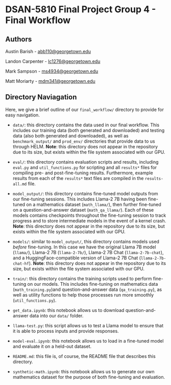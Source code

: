 # DSAN-5810 Final Project Group 4 - Final Workflow

## Authors

Austin Barish - abb110@georgetown.edu

Landon Carpenter - lc1276@georgetown.edu

Mark Sampson - ms4934@georgetown.edu

Matt Moriarty - mdm341@georgetown.edu

## Directory Naviagation

Here, we give a brief outline of our `final_workflow/` directory to provide for easy navigation.

* `data/`: this directory contains the data used in our final workflow. This includes our training data (both generated and downloaded) and testing data (also both generated and downloaded), as well as `benchmark_output/` and `prod_env/` directories that provide data to us through HELM. **Note**: this directory does not appear in the repository due to its size, but exists within the file system associated with our GPU.

* `eval/`: this directory contains evaluation scripts and results, including `eval.py` and `util_functions.py` for scripting and all `results*` files for compiling pre- and post-fine-tuning results. Furthermore, example results from each of the `results*` text files are compiled in the `results-all.md` file.

* `model_output/`: this directory contains fine-tuned model outputs from our fine-tuning sessions. This includes Llama-2 7B having been fine-tuned on a mathematics dataset (`math_llama/`), then further fine-tuned on a question-and-answer dataset (`math_qa_llama/`). Each of these models contains checkpoints throughout the fine-tuning session to track progress and to store intermediate models in the event of a kernel crash. **Note**: this directory does not appear in the repository due to its size, but exists within the file system associated with our GPU.

* `models/`: similar to `model_output/`, this directory contains models used _before_ fine-tuning. In this case we have the original Llama 7B model (`llama/`), Llama-2 7B (`llama-2-7b/`), Llama-2 7B Chat (`llama-2-7b-chat`), and a HuggingFace-compatible version of Llama-2 7B Chat (`llama-2-7b-chat-hf`). **Note**: this directory does not appear in the repository due to its size, but exists within the file system associated with our GPU.

* `train/`: this directory contains the training scripts used to perform fine-tuning on our models. This includes fine-tuning on mathematics data (`math_training.py`)and question-and-answer data (`qa_training.py`), as well as utility functions to help those processes run more smoothly (`util_functions.py`).

* `get_data.ipynb`: this notebook allows us to download question-and-answer data into our `data/` folder.

* `llama-test.py`: this script allows us to test a Llama model to ensure that it is able to process inputs and provide responses.

* `model-eval.ipynb`: this notebook allows us to load in a fine-tuned model and evaluate it on a held-out dataset.

* `README.md`: this file is, of course, the README file that describes this directory.

* `synthetic-math.ipynb`: this notebook allows us to generate our own mathematics dataset for the purpose of both fine-tuning and evaluation.
